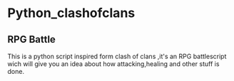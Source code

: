 # Python_clashofclans
## RPG Battle
This is a python script inspired form clash of clans ,it's an RPG battlescript wich will give you an idea about how attacking,healing and other stuff is done.
